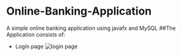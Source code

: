 # Online-Banking-Application
A simple online banking application using javafx and MySQL
##The Application consists of:
- Login page
![login page](https://myoctocat.com/assets/images/base-octocat.svg)
